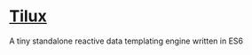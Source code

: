 # [Tilux](https://o0ragman0o.github.io/Tilux/)
A tiny standalone reactive data templating engine written in ES6